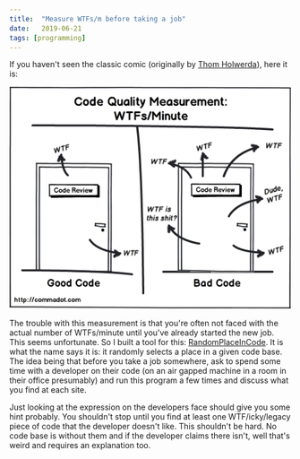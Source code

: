 ```yaml
---
title:	"Measure WTFs/m before taking a job"
date:	2019-06-21
tags: [programming]
---
```


If you haven't seen the classic comic (originally by [Thom Holwerda](http://www.osnews.com/story/19266/WTFs_m)), here it is:

![](/img/1*FqDN_tGNYrHX9WGnesB30g.png)

The trouble with this measurement is that you're often not faced with the actual number of WTFs/minute until you've already started the new job. This seems unfortunate. So I built a tool for this: [RandomPlaceInCode](https://github.com/boxed/RandomPlaceInCode). It is what the name says it is: it randomly selects a place in a given code base. The idea being that before you take a job somewhere, ask to spend some time with a developer on their code (on an air gapped machine in a room in their office presumably) and run this program a few times and discuss what you find at each site.

Just looking at the expression on the developers face should give you some hint probably. You shouldn't stop until you find at least one WTF/icky/legacy piece of code that the developer doesn't like. This shouldn't be hard. No code base is without them and if the developer claims there isn't, well that's weird and requires an explanation too.
